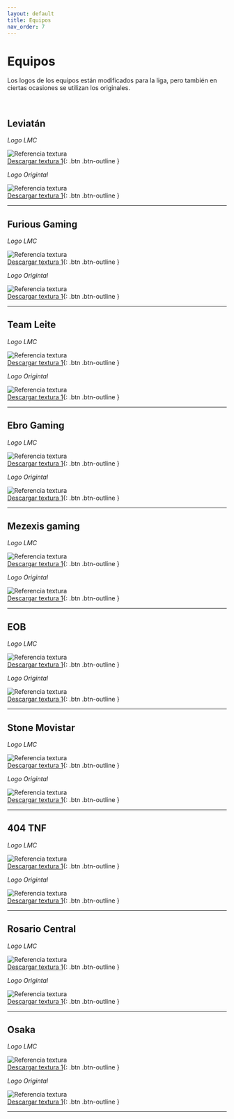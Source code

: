 ```yaml
---
layout: default
title: Equipos
nav_order: 7
---
```


# Equipos

Los logos de los equipos están modificados para la liga, pero también en ciertas ocasiones se utilizan los originales.

<br>

## Leviatán

*Logo LMC*

<img src="../../assets/images/texture-1.png" alt="Referencia textura"/><br>
[Descargar textura 1](https://drive.google.com/uc?export=download&id=1BergE94LxQHkDaQTM4tl1zrz2POTKxRr){: .btn .btn-outline }

*Logo Origintal*

<img src="../../assets/images/texture-1.png" alt="Referencia textura"/><br>
[Descargar textura 1](https://drive.google.com/uc?export=download&id=1BergE94LxQHkDaQTM4tl1zrz2POTKxRr){: .btn .btn-outline }

---------

## Furious Gaming

*Logo LMC*

<img src="../../assets/images/texture-1.png" alt="Referencia textura"/><br>
[Descargar textura 1](https://drive.google.com/uc?export=download&id=1BergE94LxQHkDaQTM4tl1zrz2POTKxRr){: .btn .btn-outline }

*Logo Origintal*

<img src="../../assets/images/texture-1.png" alt="Referencia textura"/><br>
[Descargar textura 1](https://drive.google.com/uc?export=download&id=1BergE94LxQHkDaQTM4tl1zrz2POTKxRr){: .btn .btn-outline }

---------

## Team Leite

*Logo LMC*

<img src="../../assets/images/texture-1.png" alt="Referencia textura"/><br>
[Descargar textura 1](https://drive.google.com/uc?export=download&id=1BergE94LxQHkDaQTM4tl1zrz2POTKxRr){: .btn .btn-outline }

*Logo Origintal*

<img src="../../assets/images/texture-1.png" alt="Referencia textura"/><br>
[Descargar textura 1](https://drive.google.com/uc?export=download&id=1BergE94LxQHkDaQTM4tl1zrz2POTKxRr){: .btn .btn-outline }

---------

## Ebro Gaming

*Logo LMC*

<img src="../../assets/images/texture-1.png" alt="Referencia textura"/><br>
[Descargar textura 1](https://drive.google.com/uc?export=download&id=1BergE94LxQHkDaQTM4tl1zrz2POTKxRr){: .btn .btn-outline }

*Logo Origintal*

<img src="../../assets/images/texture-1.png" alt="Referencia textura"/><br>
[Descargar textura 1](https://drive.google.com/uc?export=download&id=1BergE94LxQHkDaQTM4tl1zrz2POTKxRr){: .btn .btn-outline }

---------

## Mezexis gaming

*Logo LMC*

<img src="../../assets/images/texture-1.png" alt="Referencia textura"/><br>
[Descargar textura 1](https://drive.google.com/uc?export=download&id=1BergE94LxQHkDaQTM4tl1zrz2POTKxRr){: .btn .btn-outline }

*Logo Origintal*

<img src="../../assets/images/texture-1.png" alt="Referencia textura"/><br>
[Descargar textura 1](https://drive.google.com/uc?export=download&id=1BergE94LxQHkDaQTM4tl1zrz2POTKxRr){: .btn .btn-outline }

---------

## EOB

*Logo LMC*

<img src="../../assets/images/texture-1.png" alt="Referencia textura"/><br>
[Descargar textura 1](https://drive.google.com/uc?export=download&id=1BergE94LxQHkDaQTM4tl1zrz2POTKxRr){: .btn .btn-outline }

*Logo Origintal*

<img src="../../assets/images/texture-1.png" alt="Referencia textura"/><br>
[Descargar textura 1](https://drive.google.com/uc?export=download&id=1BergE94LxQHkDaQTM4tl1zrz2POTKxRr){: .btn .btn-outline }

---------

## Stone Movistar

*Logo LMC*

<img src="../../assets/images/texture-1.png" alt="Referencia textura"/><br>
[Descargar textura 1](https://drive.google.com/uc?export=download&id=1BergE94LxQHkDaQTM4tl1zrz2POTKxRr){: .btn .btn-outline }

*Logo Origintal*

<img src="../../assets/images/texture-1.png" alt="Referencia textura"/><br>
[Descargar textura 1](https://drive.google.com/uc?export=download&id=1BergE94LxQHkDaQTM4tl1zrz2POTKxRr){: .btn .btn-outline }

---------

## 404 TNF

*Logo LMC*

<img src="../../assets/images/texture-1.png" alt="Referencia textura"/><br>
[Descargar textura 1](https://drive.google.com/uc?export=download&id=1BergE94LxQHkDaQTM4tl1zrz2POTKxRr){: .btn .btn-outline }

*Logo Origintal*

<img src="../../assets/images/texture-1.png" alt="Referencia textura"/><br>
[Descargar textura 1](https://drive.google.com/uc?export=download&id=1BergE94LxQHkDaQTM4tl1zrz2POTKxRr){: .btn .btn-outline }

---------

## Rosario Central

*Logo LMC*

<img src="../../assets/images/texture-1.png" alt="Referencia textura"/><br>
[Descargar textura 1](https://drive.google.com/uc?export=download&id=1BergE94LxQHkDaQTM4tl1zrz2POTKxRr){: .btn .btn-outline }

*Logo Origintal*

<img src="../../assets/images/texture-1.png" alt="Referencia textura"/><br>
[Descargar textura 1](https://drive.google.com/uc?export=download&id=1BergE94LxQHkDaQTM4tl1zrz2POTKxRr){: .btn .btn-outline }

---------

## Osaka

*Logo LMC*

<img src="../../assets/images/texture-1.png" alt="Referencia textura"/><br>
[Descargar textura 1](https://drive.google.com/uc?export=download&id=1BergE94LxQHkDaQTM4tl1zrz2POTKxRr){: .btn .btn-outline }

*Logo Origintal*

<img src="../../assets/images/texture-1.png" alt="Referencia textura"/><br>
[Descargar textura 1](https://drive.google.com/uc?export=download&id=1BergE94LxQHkDaQTM4tl1zrz2POTKxRr){: .btn .btn-outline }

---------